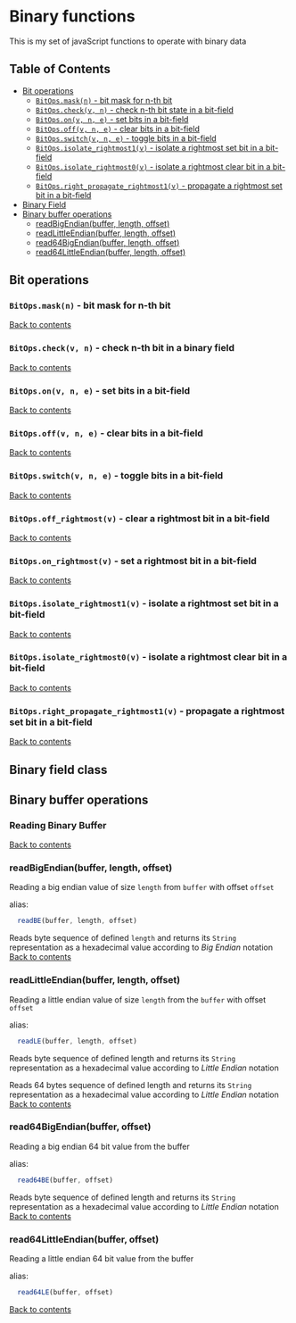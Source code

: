 # Binary functions

This is my set of javaScript functions to operate with binary data

## Table of Contents
- [Bit operations](#bit-operations)
  - [```BitOps.mask(n)``` - bit mask for n-th bit](#bitopsmaskn---bit-mask-for-n-th-bit)
  - [```BitOps.check(v, n)``` - check n-th bit state in a bit-field](#bitopscheckv-n---check-n-th-bit-in-a-binary-field)
  - [```BitOps.on(v, n, e)``` - set bits in a bit-field](#bitopsonv-n-e---set-bits-in-bit-field)
  - [```BitOps.off(v, n, e)``` - clear bits in a bit-field](#bitopsoffv-n-e---clear-bits-in-bit-field)
  - [```BitOps.switch(v, n, e)``` - toggle bits in a bit-field](#bitopsswitchv-n-e---toggle-bits-in-bit-field)
  - [```BitOps.isolate_rightmost1(v)``` - isolate a rightmost set bit in a bit-field](#bitopsisolate_rightmost1v---isolate-a-rightmost-set-bit-in-bit-field)
  - [```BitOps.isolate_rightmost0(v)``` - isolate a rightmost clear bit in a bit-field](#bitopsisolate_rightmost0v---isolate-a-rightmost-clear-bit-in-bit-field)
  - [```BitOps.right_propagate_rightmost1(v)``` - propagate a rightmost set bit in a bit-field](#bitopsright_propagate_rightmost1v---propagate-a-rightmost-set-bit-in-bit-field)
- [Binary Field](#binary-field-class)
- [Binary buffer operations](#binary-buffer-operations)
  - [readBigEndian(buffer, length, offset)](#)
  - [readLittleEndian(buffer, length, offset)](#)
  - [read64BigEndian(buffer, length, offset)](#)
  - [read64LittleEndian(buffer, length, offset)](#)

## Bit operations
### ```BitOps.mask(n)``` - bit mask for n-th bit
[Back to contents](#table-of-contents)
### ```BitOps.check(v, n)``` - check n-th bit in a binary field
[Back to contents](#table-of-contents)
### ```BitOps.on(v, n, e)``` - set bits in a bit-field
[Back to contents](#table-of-contents)
### ```BitOps.off(v, n, e)``` - clear bits in a bit-field
[Back to contents](#table-of-contents)
### ```BitOps.switch(v, n, e)``` - toggle bits in a bit-field
[Back to contents](#table-of-contents)
### ```BitOps.off_rightmost(v)``` - clear a rightmost bit in a bit-field
[Back to contents](#table-of-contents)
### ```BitOps.on_rightmost(v)``` - set a rightmost bit in a bit-field
[Back to contents](#table-of-contents)
### ```BitOps.isolate_rightmost1(v)``` - isolate a rightmost set bit in a bit-field
[Back to contents](#table-of-contents)
### ```BitOps.isolate_rightmost0(v)``` - isolate a rightmost clear bit in a bit-field
[Back to contents](#table-of-contents)
### ```BitOps.right_propagate_rightmost1(v)``` - propagate a rightmost set bit in a bit-field
[Back to contents](#table-of-contents)

## Binary field class

## Binary buffer operations
### Reading Binary Buffer
[Back to contents](#table-of-contents)

<a name="readBigEndian"></a>
### readBigEndian(buffer, length, offset)

Reading a big endian value of size ```length``` from ```buffer``` with offset ```offset```

alias:
```JavaScript
  readBE(buffer, length, offset)
```  

Reads byte sequence of defined ```length``` and returns its ```String``` representation as a hexadecimal value according to _Big Endian_ notation
[Back to contents](#table-of-contents)

### readLittleEndian(buffer, length, offset)

Reading a little endian value of size ```length``` from the ```buffer``` with offset ```offset```

alias:
```JavaScript
  readLE(buffer, length, offset)
```  

Reads byte sequence of defined length and returns its ```String``` representation as a hexadecimal value  according to _Little Endian_ notation

Reads 64 bytes sequence of defined length and returns its ```String``` representation as a hexadecimal value  according to _Little Endian_ notation
[Back to contents](#table-of-contents)

### read64BigEndian(buffer, offset)

Reading a big endian 64 bit value from the buffer

alias:
```JavaScript
  read64BE(buffer, offset)
```  

  Reads byte sequence of defined length and returns its ```String``` representation as a hexadecimal value  according to _Little Endian_ notation
  [Back to contents](#table-of-contents)

### read64LittleEndian(buffer, offset)

Reading a little endian 64 bit value from the buffer

alias:
```JavaScript
  read64LE(buffer, offset)
```  
[Back to contents](#table-of-contents)
